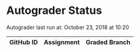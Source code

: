 # Autograder Status
Autograder last run at: October 23, 2018 at 10:20

| GitHub ID | Assignment | Graded Branch |
|-----------|------------|---------------|
